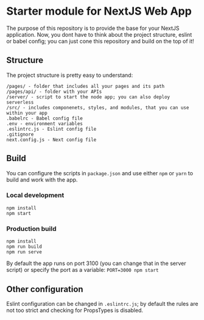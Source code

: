 # Starter module for NextJS Web App

The purpose of this repository is to provide the base for your NextJS application. Now, you dont have to think about the project structure, eslint or babel config; you can just cone this repository and build on the top of it!

## Structure

The project structure is pretty easy to understand:

```
/pages/ - folder that includes all your pages and its path
/pages/api/ - folder with your APIs
/server/ - script to start the node app; you can also deploy serverless
/src/ - includes componenets, styles, and modules, that you can use within your app
.babelrc - Babel config file
.env - environment variables
.eslintrc.js - Eslint config file
.gitignore
next.config.js - Next config file
```

## Build

You can configure the scripts in `package.json` and use either `npm` or `yarn` to build and work with the app.

### Local development
```
npm install
npm start
```

### Production build
```
npm install
npm run build
npm run serve
```

By default the app runs on port 3100 (you can change that in the server script) or specify the port as a variable:
`PORT=3000 npm start`

## Other configuration

Eslint configuration can be changed in `.eslintrc.js`; by default the rules are not too strict and checking for PropsTypes is disabled. 
